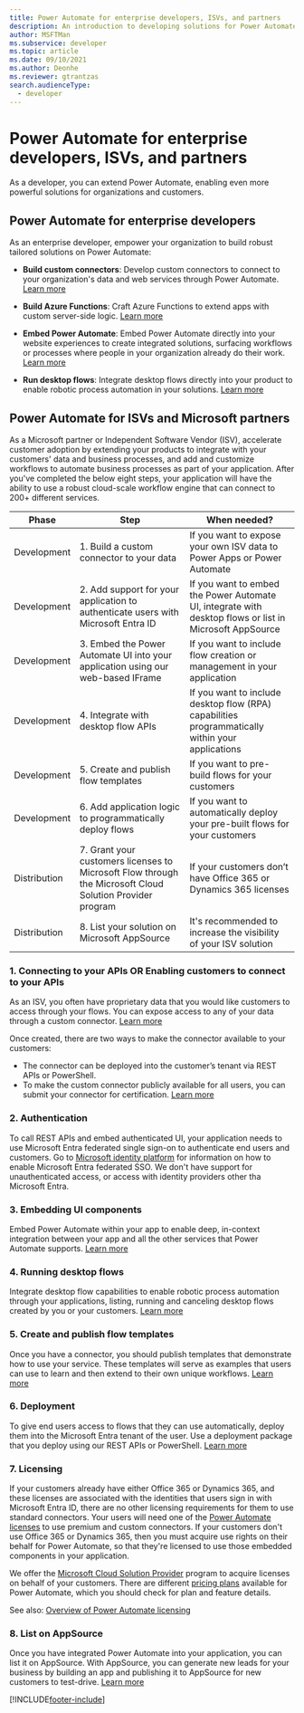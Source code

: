 ```yaml
---
title: Power Automate for enterprise developers, ISVs, and partners
description: An introduction to developing solutions for Power Automate.
author: MSFTMan
ms.subservice: developer
ms.topic: article
ms.date: 09/10/2021
ms.author: Deonhe
ms.reviewer: gtrantzas
search.audienceType: 
  - developer
---
```


# Power Automate for enterprise developers, ISVs, and partners

As a developer, you can extend Power Automate, enabling even more powerful solutions for organizations and customers.

## Power Automate for enterprise developers

As an enterprise developer, empower your organization to build robust tailored solutions on Power Automate:

- **Build custom connectors**: Develop custom connectors to connect to your organization's data and web services through Power Automate. [Learn more](/connectors/custom-connectors/)

- **Build Azure Functions**: Craft Azure Functions to extend apps with custom server-side logic. [Learn more](/azure/azure-functions/app-service-export-api-to-powerapps-and-flow)

- **Embed Power Automate**: Embed Power Automate directly into your website experiences to create integrated solutions, surfacing workflows or processes where people in your organization already do their work. [Learn more](embed-flow-dev.md)

- **Run desktop flows**: Integrate desktop flows directly into your product to enable robotic process automation in your solutions. [Learn more](desktop-flow-public-apis.md)

## Power Automate for ISVs and Microsoft partners

As a Microsoft partner or Independent Software Vendor (ISV), accelerate customer adoption by extending your products to integrate with your customers' data and business processes, and add and customize workflows to automate business processes as part of your application. After you've completed the below eight steps, your application will have the ability to use a robust cloud-scale workflow engine that can connect to 200+ different services.

| Phase | Step | When needed? |
| --- | --- | --- |
| Development | 1. Build a custom connector to your data | If you want to expose your own ISV data to Power Apps or Power Automate |
| Development | 2. Add support for your application to authenticate users with Microsoft Entra ID | If you want to embed the Power Automate UI, integrate with desktop flows or list in Microsoft AppSource |
| Development | 3. Embed the Power Automate UI into your application using our web-based IFrame | If you want to include flow creation or management in your application |
| Development | 4. Integrate with desktop flow APIs | If you want to include desktop flow (RPA) capabilities programmatically within your applications |
| Development | 5. Create and publish flow templates | If you want to pre-build flows for your customers |
| Development | 6. Add application logic to programmatically deploy flows | If you want to automatically deploy your pre-built flows for your customers |
| Distribution | 7. Grant your customers licenses to Microsoft Flow through the Microsoft Cloud Solution Provider program | If your customers don’t have Office 365 or Dynamics 365 licenses |
| Distribution | 8. List your solution on Microsoft AppSource | It's recommended to increase the visibility of your ISV solution |

### 1. Connecting to your APIs OR Enabling customers to connect to your APIs

As an ISV, you often have proprietary data that you would like customers to access through your flows. You can expose access to any of your data through a custom connector. [Learn more](/connectors/custom-connectors/)

Once created, there are two ways to make the connector available to your customers:

- The connector can be deployed into the customer’s tenant via REST APIs or PowerShell.
- To make the custom connector publicly available for all users, you can submit your connector for certification. [Learn more](/connectors/custom-connectors/submit-certification)

### 2. Authentication

To call REST APIs and embed authenticated UI, your application needs to use Microsoft Entra federated single sign-on to authenticate end users and customers. Go to [Microsoft identity platform](https://identity.microsoft.com/) for information on how to enable Microsoft Entra federated SSO. We don't have support for unauthenticated access, or access with identity providers other tha Microsoft Entra.

### 3. Embedding UI components

Embed Power Automate within your app to enable deep, in-context integration between your app and all the other services that Power Automate supports. [Learn more](embed-flow-dev.md)

### 4. Running desktop flows

Integrate desktop flow capabilities to enable robotic process automation through your applications, listing, running and canceling desktop flows created by you or your customers. [Learn more](desktop-flow-public-apis.md)

### 5. Create and publish flow templates

Once you have a connector, you should publish templates that demonstrate how to use your service. These templates will serve as examples that users can use to learn and then extend to their own unique workflows. [Learn more](../publish-a-template.md)

### 6. Deployment

To give end users access to flows that they can use automatically, deploy them into the Microsoft Entra tenant of the user. Use a deployment package that you deploy using our REST APIs or PowerShell. [Learn more](/powerapps/administrator/export-import-packages)

### 7. Licensing

If your customers already have either Office 365 or Dynamics 365, and these licenses are associated with the identities that users sign in with Microsoft Entra ID, there are no other licensing requirements for them to use standard connectors. Your users will need one of the [Power Automate licenses](https://make.powerautomate.com/pricing/) to use premium and custom connectors. If your customers don't use Office 365 or Dynamics 365, then you must acquire use rights on their behalf for Power Automate, so that they're licensed to use those embedded components in your application.

We offer the [Microsoft Cloud Solution Provider](https://partner.microsoft.com/cloud-solution-provider) program to acquire licenses on behalf of your customers. There are different [pricing plans](https://make.powerautomate.com/pricing/) available for Power Automate, which you should check for plan and feature details.

See also: [Overview of Power Automate licensing](/power-platform/admin/power-automate-licensing/overview)

### 8. List on AppSource

Once you have integrated Power Automate into your application, you can list it on AppSource. With AppSource, you can generate new leads for your business by building an app and publishing it to AppSource for new customers to test-drive. [Learn more](dev-appsource-test-drive.md)

[!INCLUDE[footer-include](../includes/footer-banner.md)]